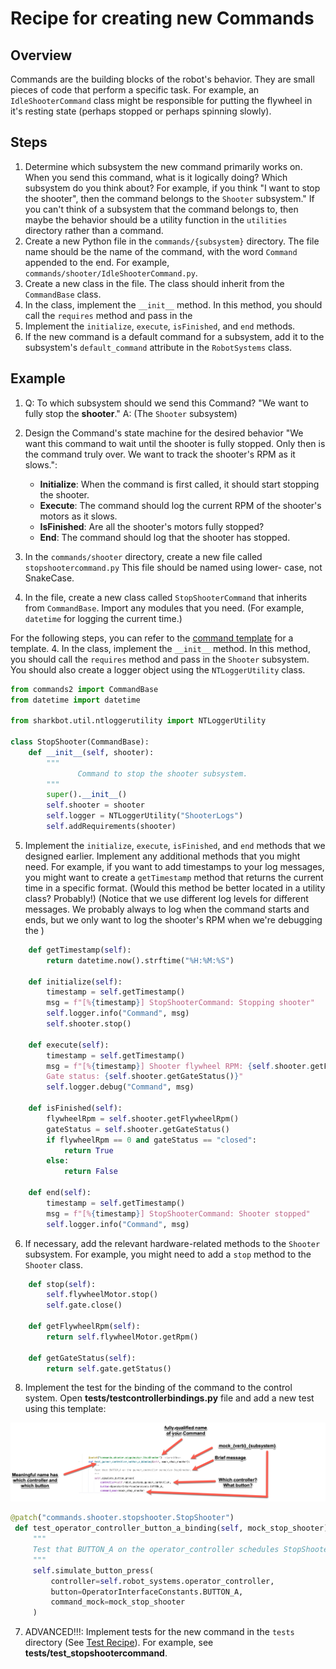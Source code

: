 # Recipe for creating new Commands

## Overview

Commands are the building blocks of the robot's behavior. They are small pieces of code that perform a specific task. 
For example, an `IdleShooterCommand` class might be responsible for putting the flywheel in it's resting state
(perhaps stopped or perhaps spinning slowly). 

## Steps

1. Determine which subsystem the new command primarily works on. When you send this command, what is it logically doing?
Which subsystem do you think about? For example, if you think "I want to stop the shooter", then the command belongs to 
the `Shooter` subsystem." If you can't think of a subsystem that the command belongs to, then maybe the behavior should 
be a utility function in the `utilities` directory rather than a command.
2. Create a new Python file in the `commands/{subsystem}` directory. The file name should be the name of the command, with the word 
`Command` appended to the end. For example, `commands/shooter/IdleShooterCommand.py`.
2. Create a new class in the file. The class should inherit from the `CommandBase` class.
3. In the class, implement the `__init__` method. In this method, you should call the `requires` method and pass in the
3. Implement the `initialize`, `execute`, `isFinished`, and `end` methods. 
4. If the new command is a default command for a subsystem, add it to the subsystem's `default_command` attribute in the
`RobotSystems` class.

## Example

1. Q: To which subsystem should we send this Command? "We want to fully stop the **shooter**."  A: (The `Shooter` subsystem)
2. Design the Command's state machine for the desired behavior "We want this command to wait
until the shooter is fully stopped. Only then is the command truly over. We want to track the shooter's RPM as it 
slows.":
   - **Initialize**: When the command is first called, it should start stopping the shooter.
   - **Execute**: The command should log the current RPM of the shooter's motors as it slows.
   - **IsFinished**: Are all the shooter's motors fully stopped?
   - **End**: The command should log that the shooter has stopped.

3. In the `commands/shooter` directory, create a new file called `stopshootercommand.py` This file should be named using lower-
case, not SnakeCase.
3. In the file, create a new class called `StopShooterCommand` that inherits from `CommandBase`. Import any modules that
you need. (For example, `datetime` for logging the current time.)

For the following steps, you can refer to the [command template](../src/sharkbot/commands/command_template.txt) for a template.
4. In the class, implement the `__init__` method. In this method, you should call the `requires` method and pass in the
   `Shooter` subsystem. You should also create a logger object using the `NTLoggerUtility` class.
```python
from commands2 import CommandBase
from datetime import datetime

from sharkbot.util.ntloggerutility import NTLoggerUtility

class StopShooter(CommandBase):
    def __init__(self, shooter):
        """
               Command to stop the shooter subsystem.
        """
        super().__init__()
        self.shooter = shooter
        self.logger = NTLoggerUtility("ShooterLogs")
        self.addRequirements(shooter)
```

5. Implement the `initialize`, `execute`, `isFinished`, and `end` methods that we designed earlier. Implement any 
additional methods that you might need. For example, if you want to add timestamps to your log messages, you might want
to create a `getTimestamp` method that returns the current time in a specific format. (Would this method be better 
located in a utility class? Probably!) (Notice that we use different log levels for different messages. We probably 
always to log when the command starts and ends, but we only want to log the shooter's RPM when we're debugging the )
```python
    def getTimestamp(self):
        return datetime.now().strftime("%H:%M:%S")

    def initialize(self):
        timestamp = self.getTimestamp()
        msg = f"[%{timestamp}] StopShooterCommand: Stopping shooter"
        self.logger.info("Command", msg)
        self.shooter.stop()

    def execute(self):
        timestamp = self.getTimestamp()
        msg = f"[%{timestamp}] Shooter flywheel RPM: {self.shooter.getFlywheelRpm()} \
        Gate status: {self.shooter.getGateStatus()}"
        self.logger.debug("Command", msg)

    def isFinished(self):
        flywheelRpm = self.shooter.getFlywheelRpm()
        gateStatus = self.shooter.getGateStatus()
        if flywheelRpm == 0 and gateStatus == "closed":
            return True
        else:
            return False

    def end(self):
        timestamp = self.getTimestamp()
        msg = f"[%{timestamp}] StopShooterCommand: Shooter stopped"
        self.logger.info("Command", msg)
```

6. If necessary, add the relevant hardware-related methods to the `Shooter` subsystem. For example, you might need to add
a `stop` method to the `Shooter` class. 
```python
    def stop(self):
        self.flywheelMotor.stop()
        self.gate.close()

    def getFlywheelRpm(self):
        return self.flywheelMotor.getRpm()

    def getGateStatus(self):
        return self.gate.getStatus()
```

8. Implement the test for the binding of the command to the control system. Open 
**tests/testcontrollerbindings.py** file and add a new test using this template:


![Command Binding Test Template](media/key_binding_template.png)

```python
@patch("commands.shooter.stopshooter.StopShooter")
 def test_operator_controller_button_a_binding(self, mock_stop_shooter):
     """
     Test that BUTTON_A on the operator_controller schedules StopShooter.
     """
     self.simulate_button_press(
         controller=self.robot_systems.operator_controller,
         button=OperatorInterfaceConstants.BUTTON_A,
         command_mock=mock_stop_shooter
     )
```
7. ADVANCED!!!: Implement tests for the new command in the `tests` directory (See [Test Recipe](NewTestRecipe.md#Command)). 
For example, see **tests/test_stopshootercommand**. 

